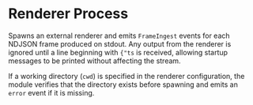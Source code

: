 # Renderer Process

Spawns an external renderer and emits `FrameIngest` events for each NDJSON frame produced on stdout. Any output from the renderer is ignored until a line beginning with `{"ts` is received, allowing startup messages to be printed without affecting the stream.

If a working directory (`cwd`) is specified in the renderer configuration, the module verifies that the directory exists before spawning and emits an `error` event if it is missing.

